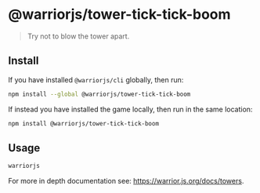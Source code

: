# @warriorjs/tower-tick-tick-boom

> Try not to blow the tower apart.

## Install

If you have installed `@warriorjs/cli` globally, then run:

```sh
npm install --global @warriorjs/tower-tick-tick-boom
```

If instead you have installed the game locally, then run in the same location:

```sh
npm install @warriorjs/tower-tick-tick-boom
```

## Usage

```sh
warriorjs
```

For more in depth documentation see: https://warrior.js.org/docs/towers.
